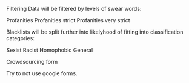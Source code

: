 Filtering Data will be filtered by levels of swear words:

Profanities
Profanities strict
Profanities very strict

Blacklists will be split further into likelyhood of fitting into classification categories:

Sexist
Racist
Homophobic
General

Crowdsourcing form

Try to not use google forms.